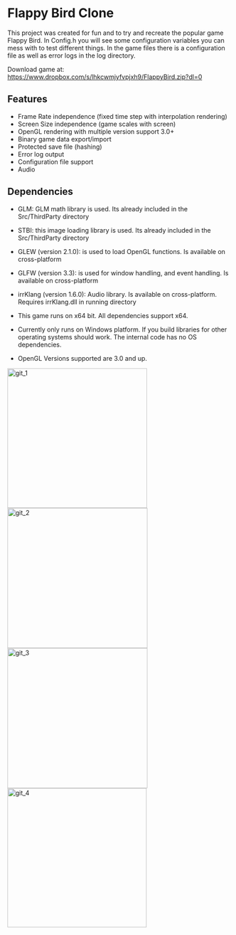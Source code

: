 # Flappy Bird Clone

This project was created for fun and to try and recreate the popular game Flappy Bird. 
In Config.h you will see some configuration variables you can mess with to test different things. 
In the game files there is a configuration file as well as error logs in the log directory.

Download game at: https://www.dropbox.com/s/lhkcwmjyfvpjxh9/FlappyBird.zip?dl=0

## Features
- Frame Rate independence (fixed time step with interpolation rendering)
- Screen Size independence (game scales with screen)
- OpenGL rendering with multiple version support 3.0+
- Binary game data export/import
- Protected save file (hashing)
- Error log output
- Configuration file support
- Audio

## Dependencies
- GLM: GLM math library is used. Its already included in the Src/ThirdParty directory
- STBI: this image loading library is used. Its already included in the Src/ThirdParty directory
- GLEW (version 2.1.0): is used to load OpenGL functions. Is available on cross-platform
- GLFW (version 3.3): is used for window handling, and event handling. Is available on cross-platform
- irrKlang (version 1.6.0): Audio library. Is available on cross-platform. Requires irrKlang.dll in running directory

- This game runs on x64 bit. All dependencies support x64.

- Currently only runs on Windows platform. If you build libraries for other operating systems should work. The internal code has no OS dependencies.

- OpenGL Versions supported are 3.0 and up. 


<img width="314" alt="git_1" src="https://user-images.githubusercontent.com/33635742/203861828-ff6b0892-b55a-4c2a-9f4f-f14ea26f4154.png"> <img width="315" alt="git_2" src="https://user-images.githubusercontent.com/33635742/203863506-08ebf979-0771-4a62-8124-22b28d49ac1a.png"> <img width="315" alt="git_3" src="https://user-images.githubusercontent.com/33635742/203863517-61119a99-428e-4ec3-a999-d7f1f3454ebd.png"> <img width="313" alt="git_4" src="https://user-images.githubusercontent.com/33635742/203863922-079ef2e1-9192-483f-b4b0-47b207eba090.png">
